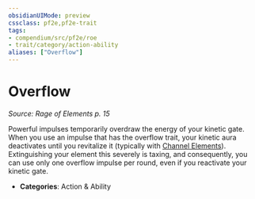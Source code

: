 ```yaml
---
obsidianUIMode: preview
cssclass: pf2e,pf2e-trait
tags:
- compendium/src/pf2e/roe
- trait/category/action-ability
aliases: ["Overflow"]
---
```

# Overflow  
*Source: Rage of Elements p. 15*  

Powerful impulses temporarily overdraw the energy of your kinetic gate. When you use an impulse that has the overflow trait, your kinetic aura deactivates until you revitalize it (typically with [Channel Elements](rules/actions/channel-elements-roe.md)). Extinguishing your element this severely is taxing, and consequently, you can use only one overflow impulse per round, even if you reactivate your kinetic gate.

- **Categories**: Action & Ability